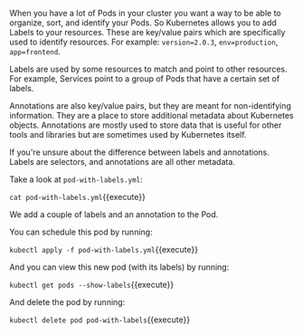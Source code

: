 When you have a lot of Pods in your cluster you want a way to be able to organize, sort, and identify your Pods. So Kubernetes allows you to add Labels to your resources. These are key/value pairs which are specifically used to identify resources. For example: `version=2.0.3`, `env=production`, `app=frontend`.

Labels are used by some resources to match and point to other resources. For example, Services point to a group of Pods that have a certain set of labels.

Annotations are also key/value pairs, but they are meant for non-identifying information. They are a place to store additional metadata about Kubernetes objects. Annotations are mostly used to store data that is useful for other tools and libraries but are sometimes used by Kubernetes itself.

If you're unsure about the difference between labels and annotations. Labels are selectors, and annotations are all other metadata.

Take a look at `pod-with-labels.yml`:

`cat pod-with-labels.yml`{{execute}}

We add a couple of labels and an annotation to the Pod.

You can schedule this pod by running:

`kubectl apply -f pod-with-labels.yml`{{execute}}

And you can view this new pod (with its labels) by running:

`kubectl get pods --show-labels`{{execute}}

And delete the pod by running:

`kubectl delete pod pod-with-labels`{{execute}}
